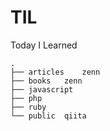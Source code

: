 # TIL

Today I Learned

```tree
.
├── articles    zenn
├── books   zenn
├── javascript
├── php
├── ruby
└── public  qiita
```
